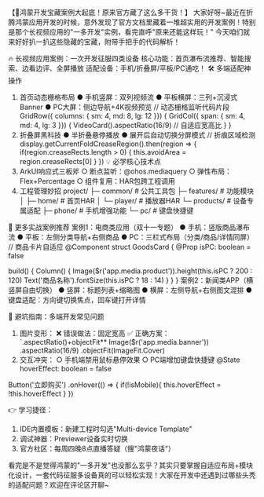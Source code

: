 【🌟鸿蒙开发宝藏案例大起底！原来官方藏了这么多干货！】
大家好呀~最近在折腾鸿蒙应用开发的时候，意外发现了官方文档里藏着一堆超实用的开发案例！特别是那个长视频应用的"一多开发"实例，看完直呼"原来还能这样玩！" 今天咱们就来好好扒一扒这些隐藏的宝藏，附带手把手的代码解析！

🔥 长视频应用案例：一次开发征服四类设备
核心功能：首页瀑布流推荐、智能搜索、边看边评、全屏播放
适配设备：手机/折叠屏/平板/PC通吃！
🛠️ 多端适配神操作
1. 首页动态栅格布局
● 手机竖屏：双列视频流
● 平板横屏：三列+沉浸式Banner
● PC大屏：侧边导航+4K视频预览
// 动态栅格监听代码片段
GridRow({ columns: { sm: 4, md: 8, lg: 12 }}) {
  GridCol({ span: { sm: 4, md: 4, lg: 3 }}) {
    VideoCard().aspectRatio(16/9) // 自适应宽高比
  }
}
2. 折叠屏黑科技
● 半折叠悬停播放
● 展开后自动切换分屏模式
// 折痕区域检测
display.getCurrentFoldCreaseRegion().then(region => {
  if(region.creaseRects.length > 0) {
    this.avoidArea = region.creaseRects[0]
  }
})
💡 必学核心技术点
1. ArkUI响应式三板斧
  ○ 断点监听：@ohos.mediaquery
  ○ 弹性布局：Flex+Percentage
  ○ 组件复用：HAR包跨工程调用
2. 工程管理妙招
project/
├─ common/         # 公共工具包
├─ features/       # 功能模块 
│  ├─ home/        # 首页HAR
│  └─ player/      # 播放器HAR
└─ products/       # 设备专属适配
   ├─ phone/       # 手机增强功能
   └─ pc/          # 键盘快捷键

🎯 更多实战案例推荐
案例1：电商类应用（双十一专题）
● 手机：竖版商品瀑布流
● 平板：左侧分类导航+右侧商品
● PC：三栏式布局（分类/商品/详情同屏）
// 商品卡片自适应
@Component
struct GoodsCard {
  @Prop isPC: boolean = false
  
  build() {
    Column() {
      Image($r('app.media.product')).height(this.isPC ? 200 : 120)
      Text('商品名称').fontSize(this.isPC ? 18 : 14)
    }
  }
}
案例2：新闻类APP（横竖屏自由切换）
● 竖屏：标题列表+缩略图
● 横屏：左侧导航+右侧图文混排
● 键盘适配：方向键切换焦点，回车键打开详情

🚀 避坑指南：多端开发常见问题
1. 图片变形：
❌ 错误做法：固定宽高
✅ 正确方案：`.aspectRatio()+objectFit**
Image($r('app.media.banner'))
  .aspectRatio(16/9)
  .objectFit(ImageFit.Cover)
2. 交互冲突：
  ○ 手机端禁用鼠标悬停效果
  ○ PC端增加键盘快捷键
@State hoverEffect: boolean = false

Button('立即购买')
  .onHover(() => {
    if(!isMobile){
      this.hoverEffect = !this.hoverEffect
    }
  })

👉 学习捷径：
1. IDE内置模板：新建工程时勾选"Multi-device Template"
2. 调试神器：Previewer设备实时切换
3. 官方社区：每周四晚8点直播答疑（搜"鸿蒙夜话"）

看完是不是觉得鸿蒙的"一多开发"也没那么玄乎？其实只要掌握自适应布局+模块化设计，一套代码征服多设备真的可以轻松实现！大家在开发中还遇到过哪些头秃的适配问题？欢迎在评论区开聊~